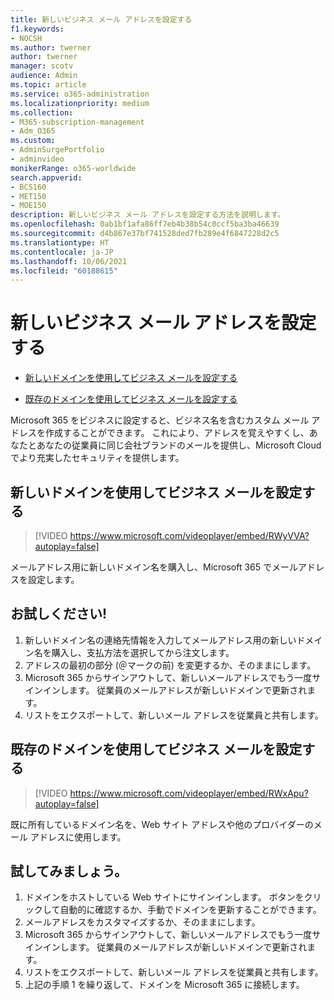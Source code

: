 ```yaml
---
title: 新しいビジネス メール アドレスを設定する
f1.keywords:
- NOCSH
ms.author: twerner
author: twerner
manager: scotv
audience: Admin
ms.topic: article
ms.service: o365-administration
ms.localizationpriority: medium
ms.collection:
- M365-subscription-management
- Adm_O365
ms.custom:
- AdminSurgePortfolio
- adminvideo
monikerRange: o365-worldwide
search.appverid:
- BCS160
- MET150
- MOE150
description: 新しいビジネス メール アドレスを設定する方法を説明します。
ms.openlocfilehash: 0ab1bf1afa86ff7eb4b38b54c0ccf5ba3ba46639
ms.sourcegitcommit: d4b867e37bf741528ded7fb289e4f6847228d2c5
ms.translationtype: HT
ms.contentlocale: ja-JP
ms.lasthandoff: 10/06/2021
ms.locfileid: "60188615"
---
```

# <a name="set-up-a-new-business-email-address"></a>新しいビジネス メール アドレスを設定する

- [新しいドメインを使用してビジネス メールを設定する](#set-up-business-email-with-a-new-domain)

- [既存のドメインを使用してビジネス メールを設定する](#set-up-business-email-with-an-existing-domain)

Microsoft 365 をビジネスに設定すると、ビジネス名を含むカスタム メール アドレスを作成することができます。 これにより、アドレスを覚えやすくし、あなたとあなたの従業員に同じ会社ブランドのメールを提供し、Microsoft Cloud でより充実したセキュリティを提供します。 

## <a name="set-up-business-email-with-a-new-domain"></a>新しいドメインを使用してビジネス メールを設定する

> [!VIDEO https://www.microsoft.com/videoplayer/embed/RWyVVA?autoplay=false]

メールアドレス用に新しいドメイン名を購入し、Microsoft 365 でメールアドレスを設定します。 

## <a name="try-it"></a>お試しください!
 
1. 新しいドメイン名の連絡先情報を入力してメールアドレス用の新しいドメイン名を購入し、支払方法を選択してから注文します。
1. アドレスの最初の部分 (＠マークの前) を変更するか、そのままにします。 
1. Microsoft 365 からサインアウトして、新しいメールアドレスでもう一度サインインします。 従業員のメールアドレスが新しいドメインで更新されます。 
1. リストをエクスポートして、新しいメール アドレスを従業員と共有します。 

## <a name="set-up-business-email-with-an-existing-domain"></a>既存のドメインを使用してビジネス メールを設定する

> [!VIDEO https://www.microsoft.com/videoplayer/embed/RWxApu?autoplay=false]

既に所有しているドメイン名を、Web サイト アドレスや他のプロバイダーのメール アドレスに使用します。 

## <a name="give-it-a-try"></a>試してみましょう。
 
1. ドメインをホストしている Web サイトにサインインします。 ボタンをクリックして自動的に確認するか、手動でドメインを更新することができます。 
1. メールアドレスをカスタマイズするか、そのままにします。 
1. Microsoft 365 からサインアウトして、新しいメールアドレスでもう一度サインインします。 従業員のメールアドレスが新しいドメインで更新されます。 
1. リストをエクスポートして、新しいメール アドレスを従業員と共有します。
1. 上記の手順 1 を繰り返して、ドメインを Microsoft 365 に接続します。 
